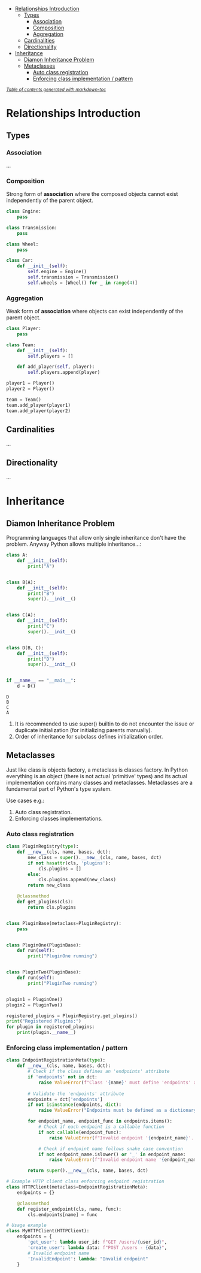 - [Relationships Introduction](#relationships-introduction)
  * [Types](#types)
    + [Association](#association)
    + [Composition](#composition)
    + [Aggregation](#aggregation)
  * [Cardinalities](#cardinalities)
  * [Directionality](#directionality)
- [Inheritance](#inheritance)
  * [Diamon Inheritance Problem](#diamon-inheritance-problem)
  * [Metaclasses](#metaclasses)
    + [Auto class registration](#auto-class-registration)
    + [Enforcing class implementation / pattern](#enforcing-class-implementation---pattern)

<small><i><a href='http://ecotrust-canada.github.io/markdown-toc/'>Table of contents generated with markdown-toc</a></i></small>


# Relationships Introduction

## Types
### Association
...

### Composition
Strong form of **association** where the composed objects cannot exist independently of the parent object.
```Python
class Engine:
    pass

class Transmission:
    pass

class Wheel:
    pass

class Car:
    def __init__(self):
        self.engine = Engine()
        self.transmission = Transmission()
        self.wheels = [Wheel() for _ in range(4)]

```

### Aggregation
Weak form of **association** where objects can exist independently of the parent object.
```Python
class Player:
    pass

class Team:
    def __init__(self):
        self.players = []

    def add_player(self, player):
        self.players.append(player)

player1 = Player()
player2 = Player()

team = Team()
team.add_player(player1)
team.add_player(player2)

```

## Cardinalities
...
## Directionality
...

# Inheritance

## Diamon Inheritance Problem
Programming languages that allow only single inheritance don't have the problem. Anyway Python allows multiple inheritance...:

```python
class A:
    def __init__(self):
        print("A")


class B(A):
    def __init__(self):
        print("B")
        super().__init__()


class C(A):
    def __init__(self):
        print("C")
        super().__init__()


class D(B, C):
    def __init__(self):
        print("D")
        super().__init__()


if __name__ == "__main__":
    d = D()
```

```commandline
D
B
C
A
```

1. It is recommended to use super() builtin to do not encounter the issue or duplicate initialization (for initializing parents manually).
2. Order of inheritance for subclass defines initialization order. 


## Metaclasses

Just like class is objects factory, a metaclass is classes factory. In Python everything
is an object (there is not actual 'primitive' types) and its actual implementation 
contains many classes and metaclasses. Metaclasses are a fundamental part of Python's 
type system.

Use cases e.g.:

1. Auto class registration.
2. Enforcing classes implementations.

### Auto class registration

```Python
class PluginRegistry(type):
    def __new__(cls, name, bases, dct):
        new_class = super().__new__(cls, name, bases, dct)
        if not hasattr(cls, 'plugins'):
            cls.plugins = []
        else:
            cls.plugins.append(new_class)
        return new_class

    @classmethod
    def get_plugins(cls):
        return cls.plugins


class PluginBase(metaclass=PluginRegistry):
    pass


class PluginOne(PluginBase):
    def run(self):
        print("PluginOne running")


class PluginTwo(PluginBase):
    def run(self):
        print("PluginTwo running")


plugin1 = PluginOne()
plugin2 = PluginTwo()

registered_plugins = PluginRegistry.get_plugins()
print("Registered Plugins:")
for plugin in registered_plugins:
    print(plugin.__name__)

```

### Enforcing class implementation / pattern

```python
class EndpointRegistrationMeta(type):
    def __new__(cls, name, bases, dct):
        # Check if the class defines an 'endpoints' attribute
        if 'endpoints' not in dct:
            raise ValueError(f"Class '{name}' must define 'endpoints' attribute for endpoint registration")
        
        # Validate the 'endpoints' attribute
        endpoints = dct['endpoints']
        if not isinstance(endpoints, dict):
            raise ValueError("Endpoints must be defined as a dictionary")

        for endpoint_name, endpoint_func in endpoints.items():
            # Check if each endpoint is a callable function
            if not callable(endpoint_func):
                raise ValueError(f"Invalid endpoint '{endpoint_name}'. Endpoints must be callable functions")

            # Check if endpoint name follows snake_case convention
            if not endpoint_name.islower() or '_' in endpoint_name:
                raise ValueError(f"Invalid endpoint name '{endpoint_name}'. Endpoint names must be in snake_case")

        return super().__new__(cls, name, bases, dct)

# Example HTTP client class enforcing endpoint registration
class HTTPClient(metaclass=EndpointRegistrationMeta):
    endpoints = {}

    @classmethod
    def register_endpoint(cls, name, func):
        cls.endpoints[name] = func

# Usage example
class MyHTTPClient(HTTPClient):
    endpoints = {
        'get_user': lambda user_id: f"GET /users/{user_id}",
        'create_user': lambda data: f"POST /users - {data}",
        # Invalid endpoint name
        'InvalidEndpoint': lambda: "Invalid endpoint"
    }

```